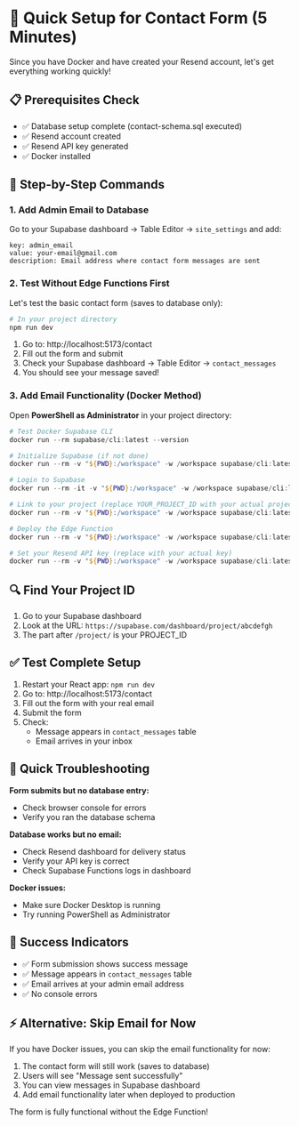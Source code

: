 # 🚀 Quick Setup for Contact Form (5 Minutes)

Since you have Docker and have created your Resend account, let's get everything working quickly!

## 📋 Prerequisites Check
- ✅ Database setup complete (contact-schema.sql executed)
- ✅ Resend account created
- ✅ Resend API key generated
- ✅ Docker installed

## 🎯 Step-by-Step Commands

### 1. Add Admin Email to Database
Go to your Supabase dashboard → Table Editor → `site_settings` and add:
```
key: admin_email
value: your-email@gmail.com
description: Email address where contact form messages are sent
```

### 2. Test Without Edge Functions First

Let's test the basic contact form (saves to database only):

```bash
# In your project directory
npm run dev
```

1. Go to: http://localhost:5173/contact
2. Fill out the form and submit
3. Check your Supabase dashboard → Table Editor → `contact_messages`
4. You should see your message saved!

### 3. Add Email Functionality (Docker Method)

Open **PowerShell as Administrator** in your project directory:

```powershell
# Test Docker Supabase CLI
docker run --rm supabase/cli:latest --version

# Initialize Supabase (if not done)
docker run --rm -v "${PWD}:/workspace" -w /workspace supabase/cli:latest init

# Login to Supabase
docker run --rm -it -v "${PWD}:/workspace" -w /workspace supabase/cli:latest login

# Link to your project (replace YOUR_PROJECT_ID with your actual project ID)
docker run --rm -v "${PWD}:/workspace" -w /workspace supabase/cli:latest link --project-ref YOUR_PROJECT_ID

# Deploy the Edge Function
docker run --rm -v "${PWD}:/workspace" -w /workspace supabase/cli:latest functions deploy send-contact-email

# Set your Resend API key (replace with your actual key)
docker run --rm -v "${PWD}:/workspace" -w /workspace supabase/cli:latest secrets set RESEND_API_KEY=re_your_key_here
```

## 🔍 Find Your Project ID

1. Go to your Supabase dashboard
2. Look at the URL: `https://supabase.com/dashboard/project/abcdefgh`
3. The part after `/project/` is your PROJECT_ID

## ✅ Test Complete Setup

1. Restart your React app: `npm run dev`
2. Go to: http://localhost:5173/contact
3. Fill out the form with your real email
4. Submit the form
5. Check:
   - Message appears in `contact_messages` table
   - Email arrives in your inbox

## 🐛 Quick Troubleshooting

**Form submits but no database entry:**
- Check browser console for errors
- Verify you ran the database schema

**Database works but no email:**
- Check Resend dashboard for delivery status
- Verify your API key is correct
- Check Supabase Functions logs in dashboard

**Docker issues:**
- Make sure Docker Desktop is running
- Try running PowerShell as Administrator

## 🎉 Success Indicators

- ✅ Form submission shows success message
- ✅ Message appears in `contact_messages` table
- ✅ Email arrives at your admin email address
- ✅ No console errors

## ⚡ Alternative: Skip Email for Now

If you have Docker issues, you can skip the email functionality for now:

1. The contact form will still work (saves to database)
2. Users will see "Message sent successfully"
3. You can view messages in Supabase dashboard
4. Add email functionality later when deployed to production

The form is fully functional without the Edge Function!